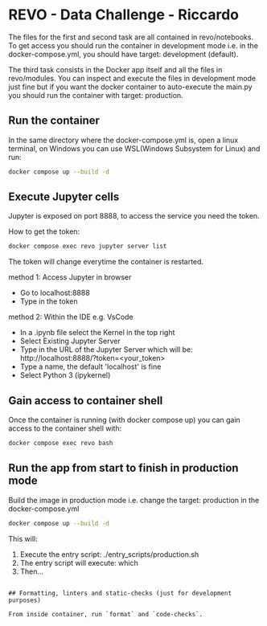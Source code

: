 # REVO - Data Challenge - Riccardo

The files for the first and second task are all contained in revo/notebooks.
To get access you should run the container in development mode i.e. in the docker-compose.yml, you should have target: development (default).

The third task consists in the Docker app itself and all the files in revo/modules.
You can inspect and execute the files in development mode just fine but if you want the docker container to auto-execute the main.py you should run the container with target: production.

## Run the container
In the same directory where the docker-compose.yml is, open a linux terminal, on Windows you can use WSL(Windows Subsystem for Linux) and run:

```bash
docker compose up --build -d
```

## Execute Jupyter cells
Jupyter is exposed on port 8888, to access the service you need the token.

How to get the token:
```bash
docker compose exec revo jupyter server list
```
The token will change everytime the container is restarted.

method 1: Access Jupyter in browser
- Go to localhost:8888
- Type in the token

method 2: Within the IDE e.g. VsCode
- In a .ipynb file select the Kernel in the top right
- Select Existing Jupyter Server
- Type in the URL of the Jupyter Server which will be:
  http://localhost:8888/?token=<your_token>
- Type a name, the default 'localhost' is fine
- Select Python 3 (ipykernel)
  
## Gain access to container shell
Once the container is running (with docker compose up) you can gain access to the container shell with:

```bash
docker compose exec revo bash
```

## Run the app from start to finish in production mode

Build the image in production mode i.e. change the target: production in the docker-compose.yml
```bash
docker compose up --build -d
```
This will:
1. Execute the entry script: ./entry_scripts/production.sh
2. The entry script will execute: which
3. Then...

```

## Formatting, linters and static-checks (just for development purposes)

From inside container, run `format` and `code-checks`.

